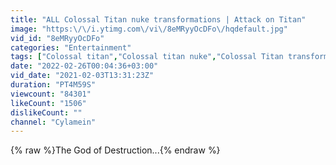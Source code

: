 ```yaml
---
title: "ALL Colossal Titan nuke transformations | Attack on Titan"
image: "https:\/\/i.ytimg.com\/vi\/8eMRyyOcDFo\/hqdefault.jpg"
vid_id: "8eMRyyOcDFo"
categories: "Entertainment"
tags: ["Colossal titan","Colossal titan nuke","Colossal Titan transformation"]
date: "2022-02-26T00:04:36+03:00"
vid_date: "2021-02-03T13:31:23Z"
duration: "PT4M59S"
viewcount: "84301"
likeCount: "1506"
dislikeCount: ""
channel: "Cylamein"
---
```

{% raw %}The God of Destruction...{% endraw %}
